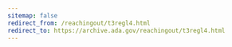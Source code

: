 ```yaml
---
sitemap: false 
redirect_from: /reachingout/t3regl4.html 
redirect_to: https://archive.ada.gov/reachingout/t3regl4.html 
---
```


